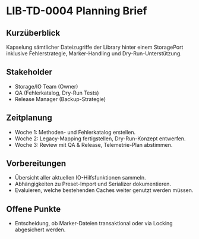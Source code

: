# LIB-TD-0004 Planning Brief

## Kurzüberblick
Kapselung sämtlicher Dateizugriffe der Library hinter einem StoragePort inklusive Fehlerstrategie, Marker-Handling und Dry-Run-Unterstützung.

## Stakeholder
- Storage/IO Team (Owner)
- QA (Fehlerkatalog, Dry-Run Tests)
- Release Manager (Backup-Strategie)

## Zeitplanung
- Woche 1: Methoden- und Fehlerkatalog erstellen.
- Woche 2: Legacy-Mapping fertigstellen, Dry-Run-Konzept entwerfen.
- Woche 3: Review mit QA & Release, Telemetrie-Plan abstimmen.

## Vorbereitungen
- Übersicht aller aktuellen IO-Hilfsfunktionen sammeln.
- Abhängigkeiten zu Preset-Import und Serializer dokumentieren.
- Evaluieren, welche bestehenden Caches weiter genutzt werden müssen.

## Offene Punkte
- Entscheidung, ob Marker-Dateien transaktional oder via Locking abgesichert werden.
